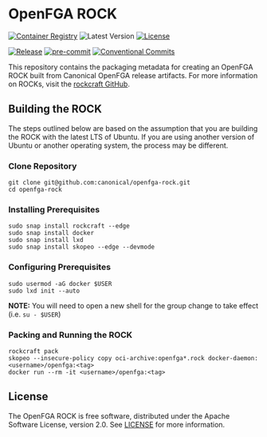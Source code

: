 # OpenFGA ROCK

[![Container Registry](https://img.shields.io/badge/Container%20Registry-published-blue)](https://github.com/canonical/openfga-rock/pkgs/container/openfga)
![Latest Version](https://img.shields.io/badge/dynamic/yaml?url=https%3A%2F%2Fraw.githubusercontent.com%2Fcanonical%2Fopenfga-rock%2Fmain%2Frockcraft.yaml&query=%24.version&label=Release&color=red)
[![License](https://img.shields.io/github/license/canonical/openfga-rock?label=License)](https://github.com/canonical/openfga-rock/blob/main/LICENSE)

[![Release](https://github.com/canonical/openfga-rock/actions/workflows/ci.yaml/badge.svg)](https://github.com/canonical/openfga-rock/actions/workflows/ci.yaml)
[![pre-commit](https://img.shields.io/badge/pre--commit-enabled-brightgreen?logo=pre-commit)](https://github.com/pre-commit/pre-commit)
[![Conventional Commits](https://img.shields.io/badge/Conventional%20Commits-1.0.0-%23FE5196.svg)](https://conventionalcommits.org)

This repository contains the packaging metadata for creating an OpenFGA ROCK
built from Canonical OpenFGA release artifacts. For more information on ROCKs,
visit the [rockcraft GitHub](https://github.com/canonical/rockcraft).

## Building the ROCK

The steps outlined below are based on the assumption that you are building the
ROCK with the latest LTS of Ubuntu. If you are using another version of Ubuntu
or another operating system, the process may be different.

### Clone Repository

```shell
git clone git@github.com:canonical/openfga-rock.git
cd openfga-rock
```

### Installing Prerequisites

```shell
sudo snap install rockcraft --edge
sudo snap install docker
sudo snap install lxd
sudo snap install skopeo --edge --devmode
```

### Configuring Prerequisites

```shell
sudo usermod -aG docker $USER
sudo lxd init --auto
```

**NOTE:** You will need to open a new shell for the group change to take
effect (i.e. `su - $USER`)

### Packing and Running the ROCK

```shell
rockcraft pack
skopeo --insecure-policy copy oci-archive:openfga*.rock docker-daemon:<username>/openfga:<tag>
docker run --rm -it <username>/openfga:<tag>
```

## License

The OpenFGA ROCK is free software, distributed under the Apache Software
License, version 2.0. See [LICENSE](./LICENSE) for more information.
